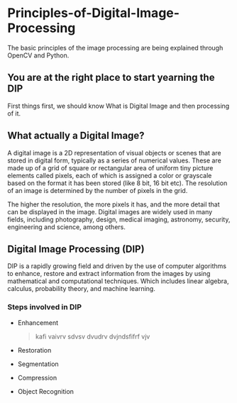 # Principles-of-Digital-Image-Processing
The basic principles of the image processing are being explained through OpenCV and Python. 

## You are at the right place to start yearning the DIP

First things first, we should know What is Digital Image and then processing of it.

## What actually a Digital Image?

A digital image is a 2D representation of visual objects or scenes that are stored in digital form, typically as a series of numerical values. These are made up of a grid of square or rectangular area of uniform tiny picture elements called pixels, each of which is assigned a color or grayscale based on the format it has been stored (like 8 bit, 16 bit etc). The resolution of an image is determined by the number of pixels in the grid. 

The higher the resolution, the more pixels it has, and the more detail that can be displayed in the image. Digital images are widely used in many fields, including photography, design, medical imaging, astronomy, security, engineering and science, among others. 

## Digital Image Processing (DIP)

DIP is a rapidly growing field and driven by the use of computer algorithms to enhance, restore and extract information from the images by using mathematical and computational techniques. Which includes linear algebra, calculus, probability theory, and machine learning. 

### Steps involved in DIP

  * Enhancement
    > kafi vaivrv sdvsv dvudrv dvjndsfifrf vjv

  * Restoration
     >

  * Segmentation
     >

  * Compression
     >

  * Object Recognition
     >
